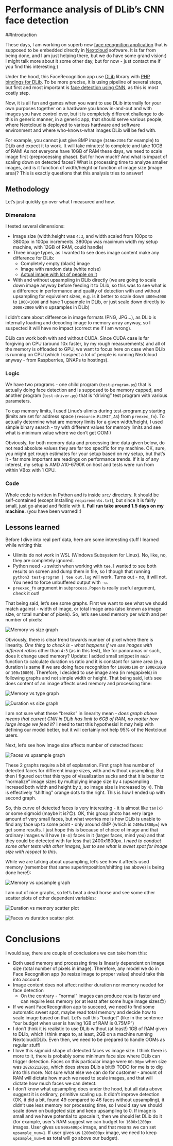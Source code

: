 # Performance analysis of DLib’s CNN face detection

##Introduction

These days, I am working on superb new [face recognition application](https://github.com/matiasdelellis/facerecognition)
that is supposed to be embedded directly in [Nextcloud](https://nextcloud.com/) software. It is far from being done,
and I am just helping there, but we do have some grand vision:) I might talk more about it some other day, but for
now - just contact me if you find this interesting;)

Under the hood, this FaceRecognition app use [DLib](http://dlib.net/) library with
[PHP bindings for DLib](https://github.com/goodspb/pdlib). To be more precise, it is using pipeline of several steps,
but first and most important is [face detection using CNN](http://dlib.net/cnn_face_detector.py.html),
as this is most costly step.

Now, it is all fun and games when you want to use DLib internally for your own purposes together on a hardware you
know in-and-out and with images you have control over, but it is completely different challenge to do this in
generic manner, in a generic app, that should serve various people, where Nextcloud is deployed to various hardware
and software environment and where who-knows-what images DLib will be fed with.

For example, you cannot just give 8MP image (`3456×2304` for example) to DLib and expect it to work.
It will take minutes! to complete and take 10GB of RAM! As not everyone have 10GB of RAM these days,
we need to scale image first (preprocessing phase). But for how much? And what is impact of scaling down on detected
faces? What is processing time to analyze smaller images, and is it function of width/height or function of image size
(image area)? This is exactly questions that this analysis tries to answer!

## Methodology

Let’s just quickly go over what I measured and how.

### Dimensions

I tested several dimensions:
* Image size (width:height was `4:3`, and width scaled from 100px to 3800px in 100px increments.
    3800px was maximum width my setup machine, with 12GB of RAM, could handle)
* Three image types, as I wanted to see does image content make any difference for DLib:
  * Completely empty (black) image
  * Image with random data (white noise)
  * [Actual image with lot of people on it](https://commons.wikimedia.org/wiki/File:CEE_Group_photo_at_Wikimania_2016_Esino_Lario.jpg)
* With and without upsampling in DLib directly (we are going to scale down image anyway before feeding it to DLib,
    so this was to see what is a difference in performance and quality of detection with and without upsampling for
    equivalent sizes, e.g. is it better to scale down `4000×4000` to `1000×1000` and have 1 upsample in DLib,
    or just scale down directly to `2000×2000` with `0` upsamples in DLib)

I didn’t care about difference in image formats (PNG, JPG…), as DLib is internally loading and decoding image to
memory array anyway, so I suspected it will have no impact (correct me if I am wrong).

DLib can work both with and without CUDA. Since CUDA case is far forgiving on CPU (around 10x faster,
by my rough measurements) and all of the memory is offloaded to GPU, we want to focus here on case when DLib is
running on CPU (which I suspect a lot of people is running Nextcloud anyway - from Raspberries, QNAPs to hostings).

### Logic

We have two programs - one child program (`test-program.py`) that is actually doing face detection and is supposed
to be memory capped, and another program (`test-driver.py`) that is “driving” test program with various parameters.

To cap memory limits, I used Linux’s ulimits during test-program.py starting (limits are set for address space
(`resource.RLIMIT_AS`) from `preexec_fn`). To actually determine what are memory limits for a given width/height,
I used simple binary search - try with different values for memory limits and see what is minimum value where we don’t get OOM:)

Obviously, for both memory data and processing time data given below, do not read absolute values they are far too
specific for my machine. OK, sure, you might get rough estimates for your setup based on my setup, but that’s it - far
more important are readings on performance trends. If it is of any interest, my setup is AMD A10-6790K on host and
tests were run from within VBox with 1 CPU.

### Code

Whole code is written in Python and is inside `src/` directory. It should be self-contained
(except installing `requirements.txt`), but since it is fairly small, just go ahead and fiddle with it.
**Full run take around 1.5 days on my machine.** (you have been warned!:)

## Lessons learned

Before I dive into real perf data, here are some interesting stuff I learned while writing this:

* Ulimits do not work in WSL (Windows Subsystem for Linux). No, like, no, they are completely ignored.
* Python need `-u` switch when working with `tee`. I wanted to see both results on screen and dump them in file,
    so I though that running `python3 test-program | tee out.log` will work. Turns out - no, it will not.
    You need to force unbuffered output with `-u`.
* `preexec_fn` argument in `subprocess.Popen` is really useful argument, check it out!

That being said, let’s see some graphs. First we want to see what we should match against - width of image,
or total image area (also known as image size, or total number of pixels). So, let’s see used memory per width
and per number of pixels:

![Memory vs size graph](assets/memory-vs-size.png)

Obviously, there is clear trend towards number of pixel where there is linearity. *One thing to check is - what happens
if we use images with different ratios* other than `4:3` (as in this test), like for panoramas or such, does
it change used memory? Update: I added small snippet in `main` function to calculate duration vs ratio and it is
constant for same area (e.g. duration is same if we are doing face recognition for `10000x100` or `1000x1000` or
`100x10000`). Therefore, I decided to use image area (in megapixels) in following graphs and not simple
width or height. That being said, let’s see does content of an image affects used memory and processing time:

![Memory vs type graph](assets/memory-vs-type.png)

![Duration vs size graph](assets/duration-vs-type.png)

I am not sure what these “breaks” in linearity mean - *does graph above means that current CNN in DLib has limit
to 6GB of RAM, no matter how large image we feed it*? I need to test this hypothesis! It may help with defining our
model better, but it will certainly not help 95% of the Nextcloud users.

Next, let’s see how image size affects number of detected faces:

![Faces vs upsample graph](assets/faces-vs-upsample.png)

These 2 graphs require a bit of explanation. First graph has number of detected faces for different image sizes, with
and without upsampling. But then I figured out that this type of visualization sucks and that it is better to “normalize”
image sizes by multiplying image size by `4` (upsampling incresed both width and height by `2`, so image size is
increased by `4`). This is effectively “shifting” orange dots to the right. This is how I ended up with second graph.

So, this curve of detected faces is very interesting - it is almost like `tan(x)` or some sigmoid (maybe it is?😊).
OK, this group photo has very large amount of very small faces, but what worries me is how DLib is unable to find any
face up to some point - only around 4MP (which is `2400x1800px`) we get some results. I just hope this is because of
choice of image and that ordinary images will have `[0-4]` faces in it (larger faces, mind you) and that they could be
detected with far less that 2400x1800px. *I need to conduct some other tests with other images, just to see what is sweet
spot for image size with respect to this*.

While we are talking about upsampling, let’s see how it affects used memory (remember that same
superimposition/shifting (as above) is being done here!):

![Memory vs upsample graph](assets/memory-vs-upsample.png)

I am out of nice graphs, so let’s beat a dead horse and see some other scatter plots of other dependent variables:

![Duration vs memory scatter plot](assets/duration-vs-memory.png)

![Faces vs duration scatter plot](assets/faces-vs-duration.png)

# Conclusions

I would say, there are couple of conclusions we can take from this:

* Both used memory and processing time is linearly dependent on image size (total number of pixels in image).
    Therefore, any model we do in Face Recognition app (to resize image to proper value) should take this into account.
* Image content does not affect neither duration nor memory needed for face detection
  * On the contrary - “normal” images can produce results faster and can require less memory (or at least after
      some huge image sizes😊)
* If we want FaceRecognition app to succeed, we need to find some automatic sweet spot, maybe read total memory
    and decide how to scale image based on that. Let’s call this “budget” (like in the sentence “our budget when
    user is having 1GB of RAM is 0.75MP”)
* I don’t think it is realistic to use DLib without (at least!) 1GB of RAM given to DLib, which I think maps to, at
    least, 2GB on a machine running Nextcloud/DLib. Even then, we need to be prepared to handle OOMs as regular stuff!
* I love this sigmoid shape of detected faces vs image size. I think there is more to it, there is probably some
    minimum face size where DLib can trigger detection. Faces on this particular image were `60-90px` when size was
    `2826x2120px`, which does stress DLib a bit😊 TODO for me is to dig into this more. Not sure what else we can do
    for customer - amount of RAM will dictate how much we need to scale images, and that will dictate how much faces
    we can detect.
* I don’t know what upsampling does under the hood, but all data above suggest it is ordinary, primitive scaling up. It
    didn’t improve detection (OK, it did a bit, found 49 compared to 46 faces without upsampling), it didn’t use less
    memory nor processing time, so I would say we should scale down on budgeted size and keep upsampling to 0. If image
    is small and we have potential to upscale it, then we should let DLib do it (for example, user’s RAM suggest we can
    budget for `1600x1200px` images. User gives us `800x400px` image, and that means we can set `upsample_num=1`. If
    user gives us `1200x800px` image, we need to keep `upsample_num=0` as total will go above our budget).
